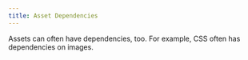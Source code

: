 ```yaml
---
title: Asset Dependencies
---
```


Assets can often have dependencies, too. For example, CSS often has dependencies on images.
